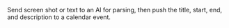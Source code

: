 Send screen shot or text to an AI for parsing, then push the title, start, end, and description to a calendar event.
